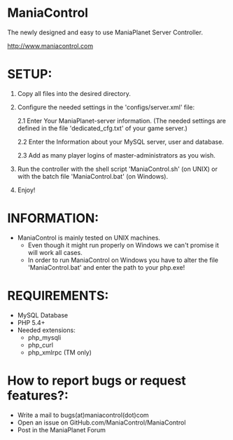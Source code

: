 ManiaControl
============

The newly designed and easy to use ManiaPlanet Server Controller.

http://www.maniacontrol.com


# SETUP:

1.	Copy all files into the desired directory.

2.	Configure the needed settings in the 'configs/server.xml' file:

	2.1	Enter Your ManiaPlanet-server information.
			(The needed settings are defined in the file 'dedicated_cfg.txt' of your game server.)

	2.2	Enter the Information about your MySQL server, user and database.

	2.3	Add as many player logins of master-administrators as you wish.

3.	Run the controller with the shell script 'ManiaControl.sh' (on UNIX) or with the batch file 'ManiaControl.bat' (on Windows).

4.	Enjoy!


# INFORMATION:

- ManiaControl is mainly tested on UNIX machines.
	- Even though it might run properly on Windows we can't promise it will work all cases.
	- In order to run ManiaControl on Windows you have to alter the file 'ManiaControl.bat' and enter the path to your php.exe!


# REQUIREMENTS:
- MySQL Database
- PHP 5.4+
- Needed extensions:
	- php_mysqli
	- php_curl
	- php_xmlrpc (TM only)


# How to report bugs or request features?:
- Write a mail to bugs(at)maniacontrol(dot)com
- Open an issue on GitHub.com/ManiaControl/ManiaControl
- Post in the ManiaPlanet Forum

